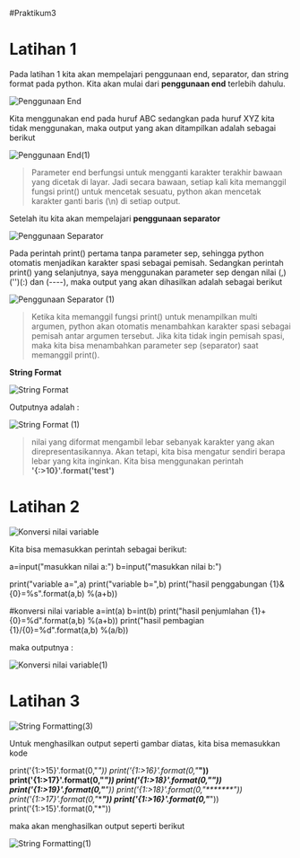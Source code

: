 #Praktikum3
# Latihan 1
Pada latihan 1 kita akan mempelajari penggunaan end, separator, dan string format pada python.
Kita akan mulai dari **penggunaan end** terlebih dahulu.

![Penggunaan End](https://user-images.githubusercontent.com/116176746/199726369-8bb9da05-d4e3-4be2-9cd1-964da5eb7415.png)

Kita menggunakan end pada huruf ABC sedangkan pada huruf XYZ kita tidak menggunakan, maka output yang akan ditampilkan adalah sebagai berikut

![Penggunaan End(1)](https://user-images.githubusercontent.com/116176746/199726379-85cb36de-0932-4b07-b7e8-ec1501be4431.png)
>Parameter end berfungsi untuk mengganti karakter terakhir bawaan yang dicetak di layar.
Jadi secara bawaan, setiap kali kita memanggil fungsi print() untuk mencetak sesuatu, python akan mencetak karakter ganti baris (\n) di setiap output.

Setelah itu kita akan mempelajari **penggunaan separator**

![Penggunaan Separator ](https://user-images.githubusercontent.com/116176746/199969672-fa3eb478-da6e-4f98-bee0-d1987b504ff1.png)

Pada perintah print() pertama tanpa parameter sep, sehingga python otomatis menjadikan karakter spasi sebagai pemisah.
Sedangkan perintah print() yang selanjutnya, saya menggunakan parameter sep dengan nilai (,)('')(:) dan (----), maka output yang akan dihasilkan adalah sebagai berikut

![Penggunaan Separator (1)](https://user-images.githubusercontent.com/116176746/199969684-15e53d08-5c12-4d2b-8f4a-f5400fc52928.png)


>Ketika kita memanggil fungsi print() untuk menampilkan multi argumen, python akan otomatis menambahkan karakter spasi sebagai pemisah antar argumen tersebut.
Jika kita tidak ingin pemisah spasi, maka kita bisa menambahkan parameter sep (separator) saat memanggil print().

**String Format**


![String Format](https://user-images.githubusercontent.com/116176746/199974914-472769c4-d84d-4f42-8ff2-5c29a94a30d3.png)

Outputnya adalah : 

![String Format (1)](https://user-images.githubusercontent.com/116176746/199974923-02c2e5dd-95ce-4447-bec0-f8d56cf31d1c.png)

>nilai yang diformat mengambil lebar sebanyak karakter yang akan direpresentasikannya. Akan tetapi, kita bisa mengatur sendiri berapa lebar yang kita inginkan. Kita bisa menggunakan perintah **'{:>10}'.format('test')**

# Latihan 2
![Konversi nilai variable](https://user-images.githubusercontent.com/116176746/199982751-d0826160-716f-4904-9b18-9e51d1103bfe.png)

Kita bisa memasukkan perintah sebagai berikut:

a=input("masukkan nilai a:")
b=input("masukkan nilai b:")

print("variable a=",a)
print("variable b=",b)
print("hasil penggabungan {1}&{0}=%s".format(a,b) %(a+b))

#konversi nilai variable
a=int(a)
b=int(b)
print("hasil penjumlahan {1}+{0}=%d".format(a,b) %(a+b))
print("hasil pembagian {1}/{0}=%d".format(a,b) %(a/b))

maka outputnya :

![Konversi nilai variable(1)](https://user-images.githubusercontent.com/116176746/199982762-2e18a3e8-5b6b-4921-8f36-53746cac96af.png)


# Latihan 3
![String Formatting(3)](https://user-images.githubusercontent.com/116176746/200011534-edeff368-8ee3-4c7a-b9b7-98a6843c6dec.png)

Untuk menghasilkan output seperti gambar diatas, kita bisa memasukkan kode 

print('{1:>15}'.format(0,"*"))
print('{1:>16}'.format(0,"***"))
print('{1:>17}'.format(0,"*****"))
print('{1:>18}'.format(0,"*******"))
print('{1:>19}'.format(0,"*********"))
print('{1:>18}'.format(0,"*******"))
print('{1:>17}'.format(0,"*****"))
print('{1:>16}'.format(0,"***"))
print('{1:>15}'.format(0,"*"))

maka akan menghasilkan output seperti berikut

![String Formatting(1)](https://user-images.githubusercontent.com/116176746/200011539-5457b4da-f646-4ce0-893c-7a93e40e25f2.png)
